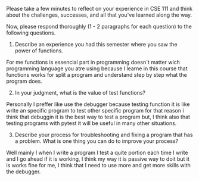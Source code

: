 Please take a few minutes to reflect on your experience in CSE 111 and
think about the challenges, successes, and all that you've learned
along the way.


Now, please respond thoroughly (1 - 2 paragraphs for each question) to
the following questions.

1. Describe an experience you had this semester where you saw the power of
functions.

For me functions is essencial part in programming doesn´t matter wich programming language you atre using because I learne in this course that functions works for split a program and understand step by step what the program does.



2. In your judgment, what is the value of test functions?

Personally I preffer like use the debugger because testing function it is like write an specific program to test other specific program for that reason i think that debuggin it is the best way to test a program but, I think also that testing programs with pytest it will be useful in many other situations.



3. Describe your process for troubleshooting and fixing a program that
has a problem. What is one thing you can do to improve your process?

Well mainly I when I write a program I test a quite portion each time I write and I go ahead if it is working, I think my way it is passive way to doit but it is works fine for me, I think that I need to use more and get more skills with the debugger.


